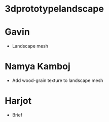# 3dprototypelandscape

# Gavin
- Landscape mesh

# Namya Kamboj
- Add wood-grain texture to landscape mesh

# Harjot
- Brief
